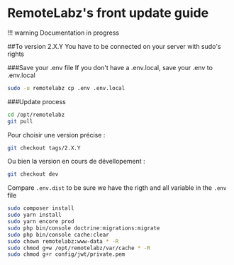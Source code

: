 # RemoteLabz's front update guide

!!! warning
    Documentation in progress

##To version 2.X.Y
You have to be connected on your server with sudo's rights

###Save your .env file
If you don't have a .env.local, save your .env to .env.local
```bash
sudo -u remotelabz cp .env .env.local
```

###Update process
```bash
cd /opt/remotelabz
git pull
```

Pour choisir une version précise :
```bash
git checkout tags/2.X.Y
```
Ou bien la version en cours de dévellopement :
```bash
git checkout dev
```

Compare `.env.dist` to be sure we have the rigth and all variable in the `.env` file 

```bash
sudo composer install
sudo yarn install
sudo yarn encore prod
sudo php bin/console doctrine:migrations:migrate
sudo php bin/console cache:clear
sudo chown remotelabz:www-data * -R
sudo chmod g+w /opt/remotelabz/var/cache * -R
sudo chmod g+r config/jwt/private.pem
```